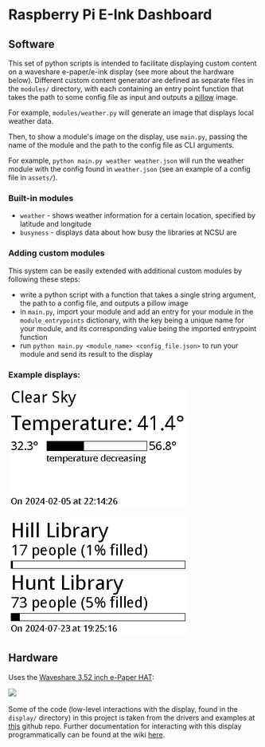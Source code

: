 # Raspberry Pi E-Ink Dashboard

## Software

This set of python scripts is intended to facilitate displaying custom content on a waveshare e-paper/e-ink display (see more about the hardware below). Different custom content generator are defined as separate files in the `modules/` directory, with each containing an entry point function that takes the path to some config file as input and outputs a [pillow](https://python-pillow.org/) image.

For example, `modules/weather.py` will generate an image that displays local weather data.

Then, to show a module's image on the display, use `main.py`, passing the name of the module and the path to the config file as CLI arguments.

For example, `python main.py weather weather.json` will run the weather module with the config found in `weather.json` (see an example of a config file in `assets/`).

### Built-in modules

- `weather` - shows weather information for a certain location, specified by latitude and longitude
- `busyness` - displays data about how busy the libraries at NCSU are

### Adding custom modules

This system can be easily extended with additional custom modules by following these steps:

- write a python script with a function that takes a single string argument, the path to a config file, and outputs a pillow image
- in `main.py`, import your module and add an entry for your module in the `module_entrypoints` dictionary, with the key being a unique name for your module, and its corresponding value being the imported entrypoint function
- run `python main.py <module_name> <config_file.json>` to run your module and send its result to the display

### Example displays:

![](assets/example_weather.png)

![](assets/example_busyness.png)

## Hardware

Uses the [Waveshare 3.52 inch e-Paper HAT](https://www.waveshare.com/3.52inch-e-paper-hat.htm):

[![](https://www.waveshare.com/img/devkit/LCD/3.52inch-e-Paper-HAT/3.52inch-e-Paper-HAT-details-1.jpg)](https://www.waveshare.com/3.52inch-e-paper-hat.htm)

Some of the code (low-level interactions with the display, found in the `display/` directory) in this project is taken from the drivers and examples at [this](https://github.com/waveshareteam/e-Paper) github repo. Further documentation for interacting with this display programmatically can be found at the wiki [here](https://www.waveshare.com/wiki/3.52inch_e-Paper_HAT_Manual#Python).
